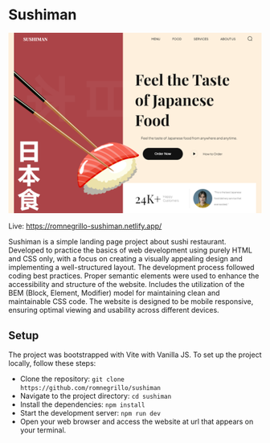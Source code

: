 # Sushiman

![Sample Output](./sampleOutput.png)

Live: https://romnegrillo-sushiman.netlify.app/

Sushiman is a simple landing page project about sushi restaurant. Developed to practice the basics of web development using purely HTML and CSS only, with a focus on creating a visually appealing design and implementing a well-structured layout. The development process followed coding best practices. Proper semantic elements were used to enhance the accessibility and structure of the website. Includes the utilization of the BEM (Block, Element, Modifier) model for maintaining clean and maintainable CSS code. The website is designed to be mobile responsive, ensuring optimal viewing and usability across different devices.

## Setup

The project was bootstrapped with Vite with Vanilla JS. To set up the project locally, follow these steps:

- Clone the repository: `git clone https://github.com/romnegrillo/sushiman`
- Navigate to the project directory: `cd sushiman`
- Install the dependencies: `npm install`
- Start the development server: `npm run dev`
- Open your web browser and access the website at url that appears on your terminal.
